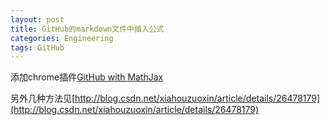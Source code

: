 ```yaml
---
layout: post
title: GitHub的markdown文件中插入公式
categories: Engineering
tags: GitHub
---
```


添加chrome插件[GitHub with MathJax](https://chrome.google.com/webstore/detail/github-with-mathjax/ioemnmodlmafdkllaclgeombjnmnbima/related)

另外几种方法见[http://blog.csdn.net/xiahouzuoxin/article/details/26478179](http://blog.csdn.net/xiahouzuoxin/article/details/26478179)